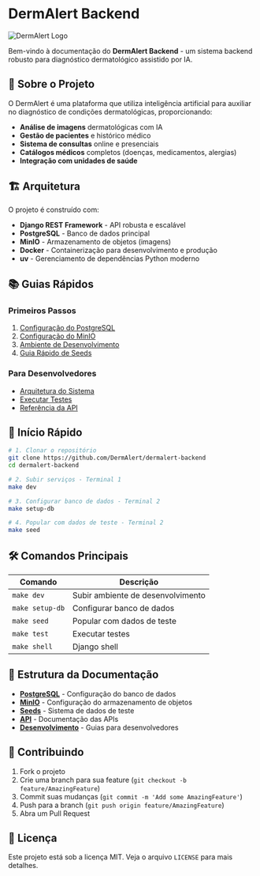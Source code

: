 # DermAlert Backend

![DermAlert Logo](https://www.dermalert.ai/land/dist/logo-dermalert.png)

Bem-vindo à documentação do **DermAlert Backend** - um sistema backend robusto para diagnóstico dermatológico assistido por IA.

## 🎯 Sobre o Projeto

O DermAlert é uma plataforma que utiliza inteligência artificial para auxiliar no diagnóstico de condições dermatológicas, proporcionando:

- **Análise de imagens** dermatológicas com IA
- **Gestão de pacientes** e histórico médico
- **Sistema de consultas** online e presenciais
- **Catálogos médicos** completos (doenças, medicamentos, alergias)
- **Integração com unidades de saúde**

## 🏗️ Arquitetura

O projeto é construído com:

- **Django REST Framework** - API robusta e escalável
- **PostgreSQL** - Banco de dados principal
- **MinIO** - Armazenamento de objetos (imagens)
- **Docker** - Containerização para desenvolvimento e produção
- **uv** - Gerenciamento de dependências Python moderno

## 📚 Guias Rápidos

### Primeiros Passos
1. [Configuração do PostgreSQL](setup/postgres.md)
2. [Configuração do MinIO](setup/minio.md)
3. [Ambiente de Desenvolvimento](setup/development.md)
4. [Guia Rápido de Seeds](seeds/quick-guide.md)

### Para Desenvolvedores
- [Arquitetura do Sistema](development/architecture.md)
- [Executar Testes](development/testing.md)
- [Referência da API](api/accounts.md)

## 🚀 Início Rápido

```bash
# 1. Clonar o repositório
git clone https://github.com/DermAlert/dermalert-backend
cd dermalert-backend

# 2. Subir serviços - Terminal 1
make dev

# 3. Configurar banco de dados - Terminal 2
make setup-db

# 4. Popular com dados de teste - Terminal 2
make seed
```

## 🛠️ Comandos Principais

| Comando | Descrição |
|---------|-----------|
| `make dev` | Subir ambiente de desenvolvimento |
| `make setup-db` | Configurar banco de dados |
| `make seed` | Popular com dados de teste |
| `make test` | Executar testes |
| `make shell` | Django shell |

## 📖 Estrutura da Documentação

- **[PostgreSQL](setup/postgres.md)** - Configuração do banco de dados
- **[MinIO](setup/minio.md)** - Configuração do armazenamento de objetos
- **[Seeds](seeds/quick-guide.md)** - Sistema de dados de teste
- **[API](api/accounts.md)** - Documentação das APIs
- **[Desenvolvimento](development/architecture.md)** - Guias para desenvolvedores

## 🤝 Contribuindo

1. Fork o projeto
2. Crie uma branch para sua feature (`git checkout -b feature/AmazingFeature`)
3. Commit suas mudanças (`git commit -m 'Add some AmazingFeature'`)
4. Push para a branch (`git push origin feature/AmazingFeature`)
5. Abra um Pull Request

## 📝 Licença

Este projeto está sob a licença MIT. Veja o arquivo `LICENSE` para mais detalhes.
